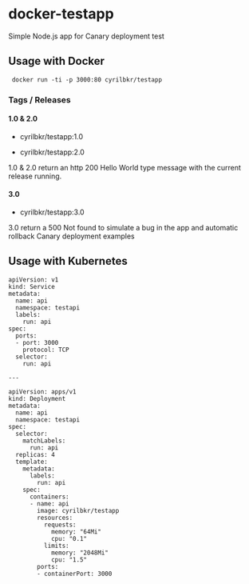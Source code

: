 # docker-testapp

Simple Node.js app for Canary deployment test

## Usage with Docker

     docker run -ti -p 3000:80 cyrilbkr/testapp

### Tags / Releases

#### 1.0 & 2.0

* cyrilbkr/testapp:1.0

* cyrilbkr/testapp:2.0

1.0 & 2.0 return an http 200 Hello World type message with the current release running. 

#### 3.0

* cyrilbkr/testapp:3.0

3.0 return a 500 Not found to simulate a bug in the app and automatic rollback Canary deployment examples



## Usage with Kubernetes

````
apiVersion: v1
kind: Service
metadata:
  name: api
  namespace: testapi
  labels:
    run: api
spec:
  ports:
  - port: 3000
    protocol: TCP
  selector:
    run: api

---

apiVersion: apps/v1
kind: Deployment
metadata:
  name: api
  namespace: testapi
spec:
  selector:
    matchLabels:
      run: api
  replicas: 4
  template:
    metadata:
      labels:
        run: api
    spec:
      containers:
      - name: api
        image: cyrilbkr/testapp
        resources:
          requests:
            memory: "64Mi"
            cpu: "0.1"
          limits:
            memory: "2048Mi"
            cpu: "1.5"
        ports:
        - containerPort: 3000


````


